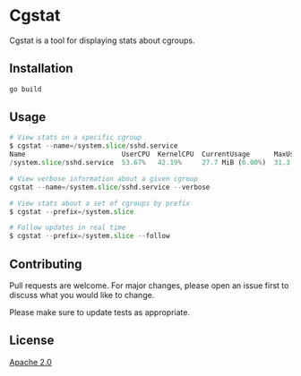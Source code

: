 # Cgstat

Cgstat is a tool for displaying stats about cgroups. 

## Installation

```bash
go build
```

## Usage

```python
# View stats on a specific cgroup
$ cgstat --name=/system.slice/sshd.service 
Name                        UserCPU  KernelCPU  CurrentUsage      MaxUsage          UsageLimit  RSS        Cache      Dirty  WriteBack  UnderOom  OomKill  
/system.slice/sshd.service  53.67%   42.19%     27.7 MiB (0.00%)  31.3 MiB (0.00%)  8.0 EiB     908.0 KiB  132.0 KiB  0 B    0 B        0         0

# View verbose information about a given cgroup
cgstat --name=/system.slice/sshd.service --verbose

# View stats about a set of cgroups by prefix  
$ cgstat --prefix=/system.slice

# Follow updates in real time
$ cgstat --prefix=/system.slice --follow
```

## Contributing
Pull requests are welcome. For major changes, please open an issue first to discuss what you would like to change.

Please make sure to update tests as appropriate.

## License
[Apache 2.0](https://choosealicense.com/licenses/apache-2.0/)